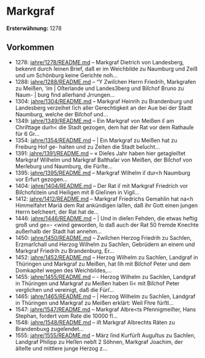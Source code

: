# Markgraf

**Ersterwähnung:** 1278

## Vorkommen
- 1278: [jahre/1278/README.md](../jahre/1278/README.md) – Markgraf Dietrich von Landesberg, bekennt durch ſeinen
Brief, daß er im Weichbilde zu Naumburg und Zeiß und
um Schönburg keine Gerichte noh...
- 1288: [jahre/1288/README.md](../jahre/1288/README.md) – “Y Zwiſchen Herrn Friedrih, Markgrafen zu Meißen, ‘im
| Oſterlande und Landes3berg und Biſchof Bruno zu Naum-
| burg find allerhand Jrrungen...
- 1304: [jahre/1304/README.md](../jahre/1304/README.md) – Markgraf Heinrih zu Brandenburg und Landesberg
verzeihet ſich aller Gerechtigkeit an der Aue bei der Stadt
Naumburg, welche der Biſchof und...
- 1349: [jahre/1349/README.md](../jahre/1349/README.md) – Ein Markgraf von Meißen iſ am Chriſttage durh<
die Stadt gezogen, dem hat der Rat vor dem Rathauſe
für 6 Gr...
- 1354: [jahre/1354/README.md](../jahre/1354/README.md) – | Ein Markgraf zu Meißen hat zu Freiburg Hof ge-
halten und zu Zeiten die Stadt beſucht...
- 1391: [jahre/1391/README.md](../jahre/1391/README.md) – « Dieſes Jahr haben hier getagleiſtet Markgraf Wilhelm
und Markgraf Balthaſar von Meißen, der Biſchof von
Merſeburg und Naumburg, die Fürſte...
- 1395: [jahre/1395/README.md](../jahre/1395/README.md) – Markgraf Wilhelm iſ dur<h Naumburg vor Erfurt
gezogen...
- 1404: [jahre/1404/README.md](../jahre/1404/README.md) – Der Rat iſ mit Markgraf Friedrich vor Biſchofs\tein
und Heiligen mit 8 Gleſinen in Vigil...
- 1412: [jahre/1412/README.md](../jahre/1412/README.md) – Markgraf Friedrichs Gemahlin hat na<h Himmelfahrt
Mariä dem Rat ankündigen laſſen, daß ihr Gott einen
jungen Herrn beſcheert, der Rat hat de...
- 1446: [jahre/1446/README.md](../jahre/1446/README.md) – |
Und in dieſen Fehden, die etwas heftig groß und ge=-
\<wind geworden, ſo daß auch der Rat 50 fremde Knechte
außerhalb der Stadt hat annehm...
- 1450: [jahre/1450/README.md](../jahre/1450/README.md) – Zwiſchen Herzog Friedrih zu Sachſen, Erzmarſchall
und Herzog Wilhelm zu Sachſen, Gebrüdern an einem
und Markgraf Friedrih zu Brandenburg, Er...
- 1452: [jahre/1452/README.md](../jahre/1452/README.md) – Herzog Wilhelm zu Sachſen, Landgraf in Thüringen
und Markgraf zu Meißen, hat ſih mit Biſchof Peter und
dem Domkapitel wegen des Weichbildes,...
- 1455: [jahre/1455/README.md](../jahre/1455/README.md) – - Herzog Wilhelm zu Sachſen, Landgraf in Thüringen
und Markgraf zu Meißen haben ſi< mit Biſchof Peter
verglichen und vereinigt, daß die Fürſ...
- 1465: [jahre/1465/README.md](../jahre/1465/README.md) – |
Herzog Wilhelm zu Sachſen, Landgraf in Thüringen
und Markgraf zu Meißen erklärt: Weil Fhre fürſtl...
- 1547: [jahre/1547/README.md](../jahre/1547/README.md) – Markgraf Albre<ts Pfennigmeiſter, Hans Stephan,
fordert vom Rate die 10000 fl...
- 1548: [jahre/1548/README.md](../jahre/1548/README.md) – iſt Markgraf Albrechts Räten
zu Brandenbuxg zugeſendet...
- 1555: [jahre/1555/README.md](../jahre/1555/README.md) – März ſind Kurfürſt Auguſtus zu Sachſen,
Landgraf Philipp zu Heſſen nebſt 2 Söhnen, Markgraf
Joachim, der älteſte und mittlere junge Herzog z...
